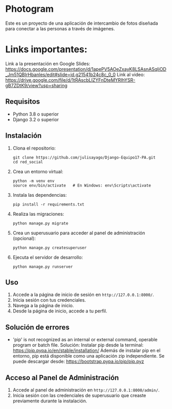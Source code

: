 # Photogram 

Este es un proyecto de una aplicación de intercambio de fotos diseñada para conectar a las personas a través de imágenes.

# Links importantes:
Link a la presentación en Google Slides: https://docs.google.com/presentation/d/1apePV5AOeZxayK8LSAsnASqIiOD_Jm51QBIrHbanles/edit#slide=id.g21541b24c8c_0_0
Link al video: https://drive.google.com/file/d/1tRAscbLIZYFnDteMYRIhYSR-gB7ZDtK9/view?usp=sharing

## Requisitos

- Python 3.8 o superior
- Django 3.2 o superior

## Instalación

1. Clona el repositorio:
    ```
    git clone https://github.com/julisayago/Django-Equipo17-PA.git
    cd red_social
    ```

2. Crea un entorno virtual:
    ```
    python -m venv env
    source env/bin/activate   # En Windows: env\Scripts\activate
    ```

3. Instala las dependencias:
    ```
    pip install -r requirements.txt
    ```

4. Realiza las migraciones:
    ```
    python manage.py migrate
    ```

5. Crea un superusuario para acceder al panel de administración (opcional):
    ```
    python manage.py createsuperuser
    ```

6. Ejecuta el servidor de desarrollo:
    ```
    python manage.py runserver
    ```

## Uso

1. Accede a la página de inicio de sesión en `http://127.0.0.1:8000/`.
2. Inicia sesión con tus credenciales.
3. Navega a la página de inicio.
4. Desde la página de inicio, accede a tu perfil.

## Solución de errores
- 'pip' is not recognized as an internal or external command, operable program or batch file.
Solución:
Instalar pip desde la terminal: https://pip.pypa.io/en/stable/installation/
Además de instalar pip en el entorno, pip está disponible como una aplicación zip independiente. Se puede descargar desde: https://bootstrap.pypa.io/pip/pip.pyz

## Acceso al Panel de Administración

1. Accede al panel de administración en `http://127.0.0.1:8000/admin/`.
2. Inicia sesión con las credenciales de superusuario que creaste previamente durante la instalación.


